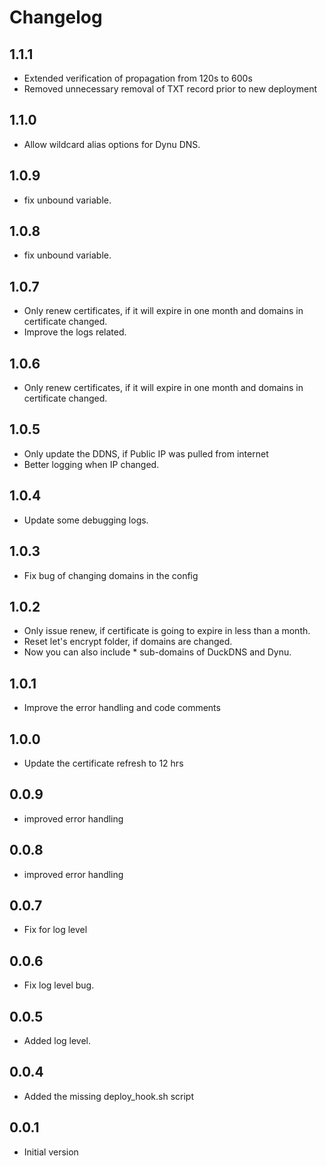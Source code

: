 # Changelog

## 1.1.1
- Extended verification of propagation from 120s to 600s
- Removed unnecessary removal of TXT record prior to new deployment

## 1.1.0
- Allow wildcard alias options for Dynu DNS.

## 1.0.9

- fix unbound variable.

## 1.0.8

- fix unbound variable.

## 1.0.7

- Only renew certificates, if it will expire in one month and domains in certificate changed.
- Improve the logs related.

## 1.0.6

- Only renew certificates, if it will expire in one month and domains in certificate changed.

## 1.0.5

- Only update the DDNS, if Public IP was pulled from internet
- Better logging when IP changed.

## 1.0.4

- Update some debugging logs.

## 1.0.3

- Fix bug of changing domains in the config

## 1.0.2

- Only issue renew, if certificate is going to expire in less than a month.
- Reset let's encrypt folder, if domains are changed.
- Now you can also include * sub-domains of DuckDNS and Dynu. 

## 1.0.1

- Improve the error handling and code comments

## 1.0.0

- Update the certificate refresh to 12 hrs

## 0.0.9

- improved error handling

## 0.0.8

- improved error handling

## 0.0.7

- Fix for log level

## 0.0.6

- Fix log level bug.

## 0.0.5

- Added log level.

## 0.0.4

- Added the missing deploy_hook.sh script

## 0.0.1

- Initial version
